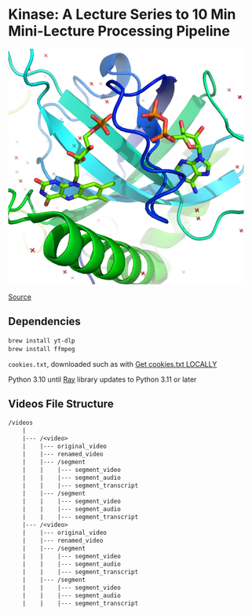 # Kinase: A Lecture Series to 10 Min Mini-Lecture Processing Pipeline

![](riboflavin_kinase.png)

[Source](https://commons.wikimedia.org/wiki/File:Riboflavin_kinase.png)

## Dependencies

```sh
brew install yt-dlp
brew install ffmpeg
```

`cookies.txt`, downloaded such as with [Get cookies.txt LOCALLY](https://chrome.google.com/webstore/detail/get-cookiestxt-locally/cclelndahbckbenkjhflpdbgdldlbecc)

Python 3.10 until [Ray](https://www.ray.io/) library updates to Python 3.11 or later

## Videos File Structure

```
/videos
    |
    |--- /<video>
    |    |--- original_video
    |    |--- renamed_video
    |    |--- /segment
    |    |    |--- segment_video
    |    |    |--- segment_audio
    |    |    |--- segment_transcript
    |    |--- /segment
    |    |    |--- segment_video
    |    |    |--- segment_audio
    |    |    |--- segment_transcript
    |--- /<video>
    |    |--- original_video
    |    |--- renamed_video
    |    |--- /segment
    |    |    |--- segment_video
    |    |    |--- segment_audio
    |    |    |--- segment_transcript
    |    |--- /segment
    |    |    |--- segment_video
    |    |    |--- segment_audio
    |    |    |--- segment_transcript
```

